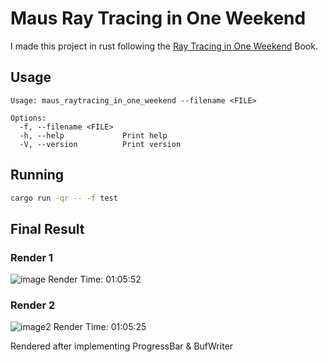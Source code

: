 # Maus Ray Tracing in One Weekend

I made this project in rust following the [Ray Tracing in One Weekend](https://raytracing.github.io/books/RayTracingInOneWeekend.html) Book. 

## Usage
```
Usage: maus_raytracing_in_one_weekend --filename <FILE>

Options:
  -f, --filename <FILE>
  -h, --help             Print help
  -V, --version          Print version
```

## Running
```sh
cargo run -qr -- -f test
```

## Final Result

### Render 1
![image](https://user-images.githubusercontent.com/22963960/213843837-10c3e9ac-0f75-432e-a8ee-a5859ffe80f5.jpg)
Render Time: 01:05:52

### Render 2
![image2](https://user-images.githubusercontent.com/22963960/230586425-9e2613e6-2b09-4a97-b9f2-9911e8e9212e.jpg)
Render Time: 01:05:25

Rendered after implementing ProgressBar & BufWriter
